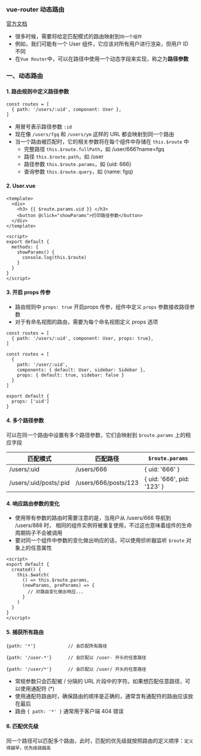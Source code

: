 ### vue-router 动态路由
[官方文档](https://router.vuejs.org/zh/installation.html)
 
* 很多时候，需要将给定匹配模式的路由映射到`同一个组件`
* 例如，我们可能有一个 User 组件，它应该对所有用户进行渲染，但用户 ID 不同
* 在`Vue Router`中，可以在路径中使用一个动态字段来实现，称之为**路径参数**
 
 
### 一、动态路由
#### 1. 路由规则中定义路径参数
```
const routes = [
  { path: '/users/:uid', component: User },
]
```

* 用冒号表示路径参数 `:id`
* 现在像 `/users/fgq` 和 `/users/ym` 这样的 URL 都会映射到同一个路由
* 当一个路由被匹配时，它的相关参数将在每个组件中存储在 `this.$route` 中
  * 完整路径 `this.$route.fullPath`，如 /user/666?name=fgq
  * 路径 `this.$route.path`，如 /user
  * 路径参数 `this.$route.params`，如 {uid: 666}
  * 查询参数 `this.$route.query`，如 {name: fgq}

#### 2. User.vue
```
<template>
  <div>
    <h3> {{ $route.params.uid }} </h3>
    <button @click="showParams">打印路径参数</button>
  </div>
</template>

<script>
export default {
  methods: {
    showParams() {
      console.log(this.$route)
    }
  }
}
</script>
```

#### 3. 开启 props 传参
* 路由规则中 `props: true` 开启props 传参，组件中定义 `props` 参数接收路径参数
* 对于有命名视图的路由，需要为每个命名视图定义 props 选项

```
const routes = [
  { path: '/users/:uid', component: User, props: true},
]

const routes = [
  {
    path: '/user/:uid',
    components: { default: User, sidebar: Sidebar },
    props: { default: true, sidebar: false }
  }
]
```

```
export default {
  props: ['uid']
}
```

#### 4. 多个路径参数
可以在同一个路由中设置有多个路径参数，它们会映射到 `$route.params` 上的相应字段

| 匹配模式   | 匹配路径         | `$route.params` |
| ------ | ----------| ---- |
| /users/:uid | /users/666 | { uid: '666' } |
| /users/:uid/posts/:pid | /users/666/posts/123 | { uid: '666', pid: '123' } |



#### 4. 响应路由参数的变化
* 使用带有参数的路由时需要注意的是，当用户从 /users/666 导航到 /users/888 时，
相同的组件实例将被重复使用，不过这也意味着组件的生命周期钩子不会被调用
* 要对同一个组件中参数的变化做出响应的话，可以使用侦听器监听 `$route` 对象上的任意属性

```
<script>
export default {
  created() {
    this.$watch(
      () => this.$route.params,
      (newParams, preParams) => {
        // 对路由变化做出响应...
      }
    )
  }
}
</script>
```
 
 
#### 5. 捕获所有路由
```
{path: '*'}            // 会匹配所有路径

{path: '/user-*'}      // 会匹配以 /user- 开头的任意路径

{path: '/user/*'}      // 会匹配以 /user/ 开头的任意路径
```

* 常规参数只会匹配被 / 分隔的 URL 片段中的字符。如果想匹配任意路径，可以使用通配符 (*)
* 使用通配符路由时，确保路由的顺序是正确的，通常含有通配符的路由应该放在最后
* 路由 `{ path: '*' }` 通常用于客户端 404 错误


#### 6. 匹配优先级
同一个路径可以匹配多个路由，此时，匹配的优先级就按照路由的定义顺序：`定义得越早，优先级就越高`


